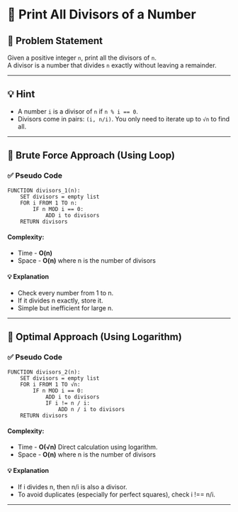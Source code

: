 # 🔢 Print All Divisors of a Number

## 🧩 Problem Statement
Given a positive integer `n`, print all the divisors of `n`.  
A divisor is a number that divides `n` exactly without leaving a remainder.

---

## 💡 Hint
- A number `i` is a divisor of `n` if `n % i == 0`.
- Divisors come in pairs: `(i, n/i)`. You only need to iterate up to `√n` to find all.

---

## 🔁 Brute Force Approach (Using Loop)

### ✅ Pseudo Code
```plaintext
FUNCTION divisors_1(n):
    SET divisors = empty list
    FOR i FROM 1 TO n:
        IF n MOD i == 0:
            ADD i to divisors
    RETURN divisors
```
#### Complexity:
- Time - **O(n)**
- Space - **O(n)** where n is the number of divisors
#### 💡 Explanation
- Check every number from 1 to n.
- If it divides n exactly, store it.
- Simple but inefficient for large n.

---

## 📐 Optimal Approach (Using Logarithm)

### ✅ Pseudo Code
```plaintext
FUNCTION divisors_2(n):
    SET divisors = empty list
    FOR i FROM 1 TO √n:
        IF n MOD i == 0:
            ADD i to divisors
            IF i != n / i:
                ADD n / i to divisors
    RETURN divisors
```
#### Complexity:
- Time - **O(√n)** Direct calculation using logarithm.
- Space - **O(n)** where n is the number of divisors
#### 💡 Explanation
- If i divides n, then n/i is also a divisor.
- To avoid duplicates (especially for perfect squares), check i !== n/i.

---